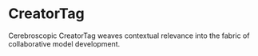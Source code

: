 # CreatorTag
Cerebroscopic CreatorTag weaves contextual relevance into the fabric of collaborative model development.
